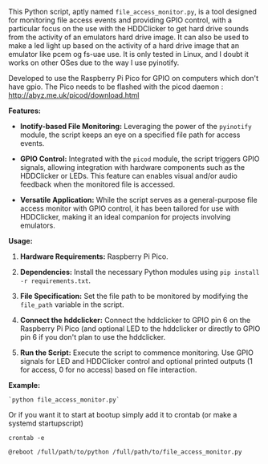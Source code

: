 This Python script, aptly named `file_access_monitor.py`, is a tool designed for monitoring file access events and providing GPIO control, with a particular focus on the use with the HDDClicker to get hard drive sounds from the activity of an emulators hard drive image. It can also be used to make a led light up based on the activity of a hard drive image that an emulator like pcem og fs-uae use. It is only tested in Linux, and I doubt it works on other OSes due to the way I use pyinotify. 

Developed to use the Raspberry Pi Pico for GPIO on computers which don't have gpio. The Pico needs to be flashed with the picod daemon : http://abyz.me.uk/picod/download.html

**Features:**

-   **Inotify-based File Monitoring:** Leveraging the power of the `pyinotify` module, the script keeps an eye on a specified file path for access events.
    
-   **GPIO Control:** Integrated with the `picod` module, the script triggers GPIO signals, allowing integration with hardware components such as the HDDClicker or LEDs. This feature can enables visual and/or audio feedback when the monitored file is accessed.
    
-   **Versatile Application:** While the script serves as a general-purpose file access monitor with GPIO control, it has been tailored for use with HDDClicker, making it an ideal companion for projects involving emulators.
    

**Usage:**

1.  **Hardware Requirements:** Raspberry Pi Pico.
    
2.  **Dependencies:** Install the necessary Python modules using `pip install -r requirements.txt`.
    
3.  **File Specification:** Set the file path to be monitored by modifying the `file_path` variable in the script.

4.  **Connect the hddclicker:** Connect the hddclicker to GPIO pin 6 on the Raspberry Pi Pico (and optional LED to the hddclicker or directly to GPIO pin 6 if you don't plan to use the hddclicker.    
    
5.  **Run the Script:** Execute the script to commence monitoring. Use GPIO signals for LED and HDDClicker control and optional printed outputs (1 for access, 0 for no access) based on file interaction.
    

**Example:**

    `python file_access_monitor.py` 

Or if you want it to start at bootup simply add it to crontab (or make a systemd startupscript)

    crontab -e

    @reboot /full/path/to/python /full/path/to/file_access_monitor.py

